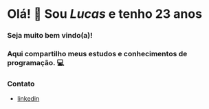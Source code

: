 # Olá! 👋 **Sou _Lucas_ e tenho 23 anos**

### Seja muito bem vindo(a)! 

### Aqui compartilho meus estudos e conhecimentos de programação. 💻

### Contato 
   - <a href="https://www.linkedin.com/in/lucas-d-5819b7102/" target="_blank">linkedin</a>
